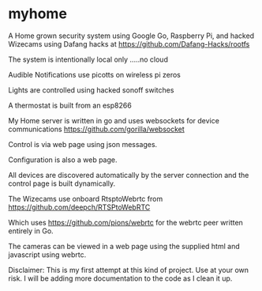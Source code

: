 # myhome
A Home grown security system using Google Go, Raspberry Pi, and hacked Wizecams using
Dafang hacks at https://github.com/Dafang-Hacks/rootfs

The system is intentionally local only .....no cloud

Audible Notifications use picotts on wireless pi zeros

Lights are controlled using hacked sonoff switches

A thermostat is built from an esp8266

My Home server is written in go and uses websockets for device communications https://github.com/gorilla/websocket

Control is via web page using json messages.

Configuration is also a web page.

All devices are discovered automatically by the server connection and the control page is built dynamically.

The Wizecams use onboard RtsptoWebrtc from  https://github.com/deepch/RTSPtoWebRTC

Which uses https://github.com/pions/webrtc for the webrtc peer written entirely in Go.

The cameras can be viewed in a web page using the supplied html and javascript using webrtc.

Disclaimer: This is my first attempt at this kind of project. Use at your own risk. I will be adding more documentation to the code as I clean it up.
